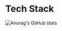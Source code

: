 # Tech Stack

![Anurag's GitHub stats](https://github-readme-stats.vercel.app/api?username=heahgo&show_icons=true&theme=radical)
